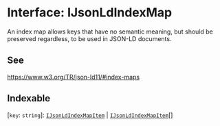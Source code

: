 # Interface: IJsonLdIndexMap

An index map allows keys that have no semantic meaning, but should be preserved regardless,
to be used in JSON-LD documents.

## See

https://www.w3.org/TR/json-ld11/#index-maps

## Indexable

 \[`key`: `string`\]: [`IJsonLdIndexMapItem`](../type-aliases/IJsonLdIndexMapItem.md) \| [`IJsonLdIndexMapItem`](../type-aliases/IJsonLdIndexMapItem.md)[]
